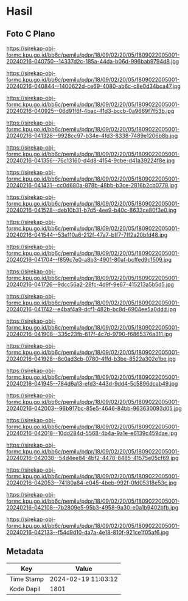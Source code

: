 # Hasil

## Foto C Plano

https://sirekap-obj-formc.kpu.go.id/bb6c/pemilu/pdpr/18/09/02/20/05/1809022005001-20240216-040750--14337d2c-185a-44da-b06d-996bab9794d8.jpg

https://sirekap-obj-formc.kpu.go.id/bb6c/pemilu/pdpr/18/09/02/20/05/1809022005001-20240216-040844--1400622d-ce69-4080-ab6c-c8e0d34bca47.jpg

https://sirekap-obj-formc.kpu.go.id/bb6c/pemilu/pdpr/18/09/02/20/05/1809022005001-20240216-040925--06d91f6f-4bac-41d3-bccb-0a9669f7f53b.jpg

https://sirekap-obj-formc.kpu.go.id/bb6c/pemilu/pdpr/18/09/02/20/05/1809022005001-20240216-041328--9928cc97-b34e-4fd3-8338-7489e1206b8b.jpg

https://sirekap-obj-formc.kpu.go.id/bb6c/pemilu/pdpr/18/09/02/20/05/1809022005001-20240216-041356--76c13160-d4d8-4154-9cbe-d41a39224f8e.jpg

https://sirekap-obj-formc.kpu.go.id/bb6c/pemilu/pdpr/18/09/02/20/05/1809022005001-20240216-041431--cc0d680a-878b-48bb-b3ce-2816b2cb0778.jpg

https://sirekap-obj-formc.kpu.go.id/bb6c/pemilu/pdpr/18/09/02/20/05/1809022005001-20240216-041528--deb10b31-b7d5-4ee9-b40c-8633ce80f3e0.jpg

https://sirekap-obj-formc.kpu.go.id/bb6c/pemilu/pdpr/18/09/02/20/05/1809022005001-20240216-041544--53e110a6-212f-47a7-bff7-7ff2a20bfd48.jpg

https://sirekap-obj-formc.kpu.go.id/bb6c/pemilu/pdpr/18/09/02/20/05/1809022005001-20240216-041704--f859c7e0-a8b3-4901-80af-bcffed9c1509.jpg

https://sirekap-obj-formc.kpu.go.id/bb6c/pemilu/pdpr/18/09/02/20/05/1809022005001-20240216-041726--9dcc56a2-28fc-4d9f-9e67-415213a5b5d5.jpg

https://sirekap-obj-formc.kpu.go.id/bb6c/pemilu/pdpr/18/09/02/20/05/1809022005001-20240216-041742--e4baf4a9-dcf1-482b-bc8d-6904ee5a0ddd.jpg

https://sirekap-obj-formc.kpu.go.id/bb6c/pemilu/pdpr/18/09/02/20/05/1809022005001-20240216-041908--335c23fb-617f-4c7d-9790-f6865376a311.jpg

https://sirekap-obj-formc.kpu.go.id/bb6c/pemilu/pdpr/18/09/02/20/05/1809022005001-20240216-041928--8c0ad3cb-0780-4ffd-b3be-8522a302e1be.jpg

https://sirekap-obj-formc.kpu.go.id/bb6c/pemilu/pdpr/18/09/02/20/05/1809022005001-20240216-041945--784d6a13-efd3-443d-9dd4-5c5896dcab49.jpg

https://sirekap-obj-formc.kpu.go.id/bb6c/pemilu/pdpr/18/09/02/20/05/1809022005001-20240216-042003--96b917bc-85e5-4646-84bb-963630093d05.jpg

https://sirekap-obj-formc.kpu.go.id/bb6c/pemilu/pdpr/18/09/02/20/05/1809022005001-20240216-042018--10dd284d-5568-4b4a-9a1e-e6139c459dae.jpg

https://sirekap-obj-formc.kpu.go.id/bb6c/pemilu/pdpr/18/09/02/20/05/1809022005001-20240216-042038--54d4ee84-4bf2-4478-8485-41575e05cf69.jpg

https://sirekap-obj-formc.kpu.go.id/bb6c/pemilu/pdpr/18/09/02/20/05/1809022005001-20240216-042053--74180a84-e045-4beb-992f-0fd05318e53c.jpg

https://sirekap-obj-formc.kpu.go.id/bb6c/pemilu/pdpr/18/09/02/20/05/1809022005001-20240216-042108--7b2809e5-95b3-4958-9a30-e0a1b9402bfb.jpg

https://sirekap-obj-formc.kpu.go.id/bb6c/pemilu/pdpr/18/09/02/20/05/1809022005001-20240216-042133--f54d9d10-da7a-4e18-810f-921ce1f05af6.jpg


## Metadata

| Key        | Value               |
| ---------- | ------------------- |
| Time Stamp | 2024-02-19 11:03:12 |
| Kode Dapil | 1801                |



